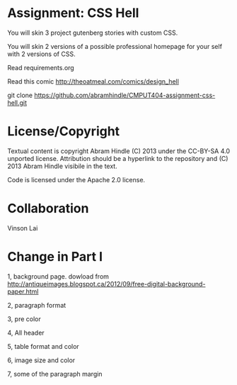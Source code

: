 Assignment: CSS Hell
====================

You will skin 3 project gutenberg stories with custom CSS.

You will skin 2 versions of a possible professional homepage for your
self with 2 versions of CSS.

Read requirements.org

Read this comic http://theoatmeal.com/comics/design_hell

git clone https://github.com/abramhindle/CMPUT404-assignment-css-hell.git

License/Copyright
=================

Textual content is copyright Abram Hindle (C) 2013 under the CC-BY-SA
4.0 unported license. Attribution should be a hyperlink to the
repository and (C) 2013 Abram Hindle visibile in the text.

Code is licensed under the Apache 2.0 license.

Collaboration
=================
Vinson Lai

Change in Part I
=================
1, background page. dowload from http://antiqueimages.blogspot.ca/2012/09/free-digital-background-paper.html

2, paragraph format

3, pre color

4, All header

5, table format and color

6, image size and color

7, some of the paragraph margin

